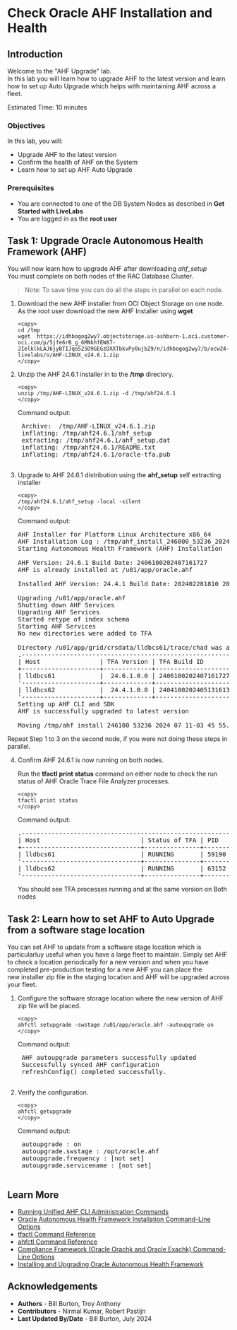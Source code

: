 # Check Oracle AHF Installation and Health

## Introduction

Welcome to the "AHF Upgrade" lab.  
In this lab you will learn how to upgrade AHF to the latest version and learn how to set up Auto Upgrade which helps with maintaining AHF across a fleet.


Estimated Time: 10 minutes

### Objectives

In this lab, you will:
* Upgrade AHF to the latest version
* Confirm the health of AHF on the System
* Learn how to set up AHF Auto Upgrade 

### Prerequisites
- You are connected to one of the DB System Nodes as described in **Get Started with LiveLabs**
- You are logged in as the **root user**


## Task 1: Upgrade Oracle Autonomous Health Framework (AHF)
You will now learn how to upgrade AHF after downloading *ahf_setup*  
You must complete on both nodes of the RAC Database Cluster.
>Note: To save time you can do all the steps in parallel on each node.

1.	Download the new AHF installer from OCI Object Storage on one node.
	As the root user download the new AHF Installer using **wget**
	```
	<copy>
	cd /tmp
	wget  https://idhbogog2wy7.objectstorage.us-ashburn-1.oci.customer-oci.com/p/5jfe6rB_g_6MNkhfEW87-2IelklkLAJ6jyBTIJqo525D9GEGzDXXTbkvPy0ujbZ9/n/idhbogog2wy7/b/ocw24-livelabs/o/AHF-LINUX_v24.6.1.zip
	</copy>
	```

2. Unzip the AHF 24.6.1 installer in to the **/tmp** directory.

	```
	<copy>
	unzip /tmp/AHF-LINUX_v24.6.1.zip -d /tmp/ahf24.6.1
	</copy>
	```
	Command output:
	<pre>
	Archive:  /tmp/AHF-LINUX_v24.6.1.zip
	inflating: /tmp/ahf24.6.1/ahf_setup  
	extracting: /tmp/ahf24.6.1/ahf_setup.dat  
	inflating: /tmp/ahf24.6.1/README.txt  
	inflating: /tmp/ahf24.6.1/oracle-tfa.pub
	</pre>

3.	Upgrade to AHF 24.6.1 distribution using the **ahf_setup** self extracting installer

	```
	<copy>
	/tmp/ahf24.6.1/ahf_setup -local -silent
	</copy>
	```

	Command output:
	<pre>
	AHF Installer for Platform Linux Architecture x86_64
	AHF Installation Log : /tmp/ahf_install_246000_53236_2024_07_11-03_45_55.log
	Starting Autonomous Health Framework (AHF) Installation

	AHF Version: 24.6.1 Build Date: 2406100202407161727
	AHF is already installed at /u01/app/oracle.ahf

	Installed AHF Version: 24.4.1 Build Date: 202402281810 202405131613

	Upgrading /u01/app/oracle.ahf
	Shutting down AHF Services
	Upgrading AHF Services
	Started retype of index schema
	Starting AHF Services
	No new directories were added to TFA

	Directory /u01/app/grid/crsdata/lldbcs61/trace/chad was already added to TFA Directories.
	.----------------------------------------------------------------------------.
	| Host                | TFA Version | TFA Build ID          | Upgrade Status |
	+---------------------+-------------+-----------------------+----------------+
	| lldbcs61            |  24.6.1.0.0 | 240610020240716172701 | UPGRADED       |
	'---------------------+-------------+-----------------------+----------------'
	| lldbcs62            |  24.4.1.0.0 | 240410020240513161331 | Not Upgraded   |
	'---------------------+-------------+-----------------------+----------------'
	Setting up AHF CLI and SDK
	AHF is successfully upgraded to latest version

	Moving /tmp/ahf_install_246100_53236_2024_07_11-03_45_55.log to /u01/app/oracle.ahf/data/lldbcs61/diag/ahf
	</pre>

Repeat Step 1 to 3 on the second node, if you were not doing these steps in parallel.


4.	Confirm AHF 24.6.1 is now running on both nodes.

	Run the **tfactl print status** command on either node to check the run status of AHF Oracle Trace File Analyzer processes.

	```
	<copy>
	tfactl print status
	</copy>
	```
	Command output:
	<pre>
	.-----------------------------------------------------------------------------------------------------------------------.
	| Host                           | Status of TFA | PID   | Port | Version    | Build ID              | Inventory Status |
	+--------------------------------+---------------+-------+------+------------+-----------------------+------------------+
	| lldbcs61                       | RUNNING       | 59190 | 5000 | 24.6.1.0.0 | 240610020240716172701 | COMPLETE         |
	'--------------------------------+---------------+-------+------+------------+-----------------------+------------------'
	| lldbcs62                       | RUNNING       | 63152 | 5000 | 24.6.1.0.0 | 240610020240716172701 | COMPLETE         |
	'--------------------------------+---------------+-------+------+------------+-----------------------+------------------'
	</pre>

	You should see TFA processes running and at the same version on Both nodes  

## Task 2: Learn how to set AHF to Auto Upgrade from a software stage location
You can set AHF to update from a software stage location which is particularluy useful when you have a large fleet to maintain.
Simply set AHF to check a location periodically for a new version and when you have completed pre-production testing for a new AHF you can place the  
new installer zip file in the staging location and AHF will be upgraded across your fleet.

1. Configure the software storage location where the new version of AHF zip file will be placed.

	```
	<copy>
	ahfctl setupgrade -swstage /u01/app/oracle.ahf -autoupgrade on
	</copy>
	```
	Command output:
	<pre>
	AHF autoupgrade parameters successfully updated
	Successfully synced AHF configuration
	refreshConfig() completed successfully.
	</pre>

2. Verify the configuration.

	```
	<copy>
	ahfctl getupgrade
	</copy>
	```
	Command output:
	<pre>
	autoupgrade : on
	autoupgrade.swstage : /opt/oracle.ahf
	autoupgrade.frequency : [not set]
	autoupgrade.servicename : [not set]
	</pre>


## Learn More

* [Running Unified AHF CLI Administration Commands](https://docs.oracle.com/en/engineered-systems/health-diagnostics/autonomous-health-framework/ahfug/running-unified-ahf-cli-administration-commands.html#GUID-6C4F0AB9-73FC-47F1-96C7-DFD6225551E9)
* [Oracle Autonomous Health Framework Installation Command-Line Options](https://docs.oracle.com/en/engineered-systems/health-diagnostics/autonomous-health-framework/ahfug/install-ahf.html#GUID-F57C15E1-B82A-42A1-B064-B6C86639799F)
* [tfactl Command Reference](https://docs.oracle.com/en/engineered-systems/health-diagnostics/autonomous-health-framework/ahfug/tfactl-command-reference.html#GUID-B6E38316-6B47-4FD7-B6BF-C5EB03141F4C)
* [ahfctl Command Reference](https://docs.oracle.com/en/engineered-systems/health-diagnostics/autonomous-health-framework/ahfug/ahfctl-command-reference.html#GUID-F339FF81-6180-47CC-B7D3-C1EF7D73AD83)
* [Compliance Framework (Oracle Orachk and Oracle Exachk) Command-Line Options](https://docs.oracle.com/en/engineered-systems/health-diagnostics/autonomous-health-framework/ahfug/compliance-framework-command-line-options.html#GUID-BC213EC7-3668-4773-BD2E-03C5BC721332)
* [Installing and Upgrading Oracle Autonomous Health Framework](https://docs.oracle.com/en/engineered-systems/health-diagnostics/autonomous-health-framework/ahfug/install-upgrade-ahf.html#GUID-663F0836-A2A2-4EFB-B19E-EABF303739A9)


## Acknowledgements
* **Authors** - Bill Burton, Troy Anthony
* **Contributors** - Nirmal Kumar, Robert Pastijn
* **Last Updated By/Date** - Bill Burton, July 2024
